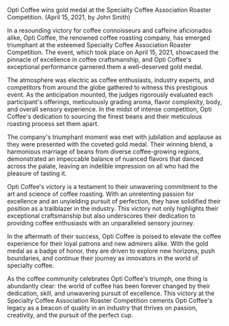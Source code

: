 Opti Coffee wins gold medal at the Specialty Coffee Association Roaster Competition. (April 15, 2021, by John Smith)

In a resounding victory for coffee connoisseurs and caffeine aficionados alike, Opti Coffee, the renowned coffee roasting company, has emerged triumphant at the esteemed Specialty Coffee Association Roaster Competition. The event, which took place on April 15, 2021, showcased the pinnacle of excellence in coffee craftsmanship, and Opti Coffee's exceptional performance garnered them a well-deserved gold medal.

The atmosphere was electric as coffee enthusiasts, industry experts, and competitors from around the globe gathered to witness this prestigious event. As the anticipation mounted, the judges rigorously evaluated each participant's offerings, meticulously grading aroma, flavor complexity, body, and overall sensory experience. In the midst of intense competition, Opti Coffee's dedication to sourcing the finest beans and their meticulous roasting process set them apart.

The company's triumphant moment was met with jubilation and applause as they were presented with the coveted gold medal. Their winning blend, a harmonious marriage of beans from diverse coffee-growing regions, demonstrated an impeccable balance of nuanced flavors that danced across the palate, leaving an indelible impression on all who had the pleasure of tasting it.

Opti Coffee's victory is a testament to their unwavering commitment to the art and science of coffee roasting. With an unrelenting passion for excellence and an unyielding pursuit of perfection, they have solidified their position as a trailblazer in the industry. This victory not only highlights their exceptional craftsmanship but also underscores their dedication to providing coffee enthusiasts with an unparalleled sensory journey.

In the aftermath of their success, Opti Coffee is poised to elevate the coffee experience for their loyal patrons and new admirers alike. With the gold medal as a badge of honor, they are driven to explore new horizons, push boundaries, and continue their journey as innovators in the world of specialty coffee.

As the coffee community celebrates Opti Coffee's triumph, one thing is abundantly clear: the world of coffee has been forever changed by their dedication, skill, and unwavering pursuit of excellence. This victory at the Specialty Coffee Association Roaster Competition cements Opti Coffee's legacy as a beacon of quality in an industry that thrives on passion, creativity, and the pursuit of the perfect cup.